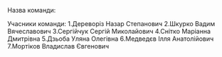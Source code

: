 Назва команди:

Учасники команди:
1.Дереворіз Назар Степанович
2.Шкурко Вадим Вячеславович
3.Сергійчук Сергій Миколайович
4.Снітко Маріанна Дмитрівна 
5.Дзьоба Уляна Олегівна
6.Медведєв Ілля Анатолійович
7.Мортіков Владислав Євгенович
